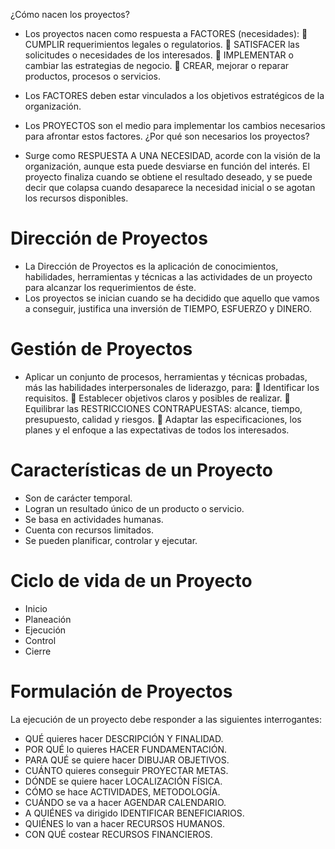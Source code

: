 ¿Cómo nacen los proyectos?

 - Los proyectos nacen como respuesta a FACTORES (necesidades):
	 CUMPLIR requerimientos legales o regulatorios. 
	 SATISFACER las solicitudes o necesidades de los interesados. 
	 IMPLEMENTAR o cambiar las estrategias de negocio. 
	 CREAR, mejorar o reparar productos, procesos o servicios. 

 - Los FACTORES deben estar vinculados a los objetivos estratégicos de la     organización. 

 - Los PROYECTOS son el medio para implementar los cambios necesarios para afrontar estos factores.
¿Por qué son necesarios los proyectos? 

 - Surge como RESPUESTA A UNA NECESIDAD, acorde con la visión de la organización, aunque esta puede desviarse en función del interés. El proyecto finaliza cuando se obtiene el resultado deseado, y se puede decir que colapsa cuando desaparece la necesidad inicial o se agotan los recursos disponibles.

# Dirección de Proyectos 

 - La Dirección de Proyectos es la aplicación de conocimientos, habilidades, herramientas y técnicas a las actividades de un proyecto para alcanzar los requerimientos de éste. 
 -  Los proyectos se inician cuando se ha decidido que aquello que vamos a conseguir, justifica una inversión de TIEMPO, ESFUERZO y DINERO.

# Gestión de Proyectos 

  - Aplicar un conjunto de procesos, herramientas y técnicas probadas, más las habilidades interpersonales de liderazgo, para:
	   Identificar los requisitos. 
	   Establecer objetivos claros y posibles de realizar.
	   Equilibrar las RESTRICCIONES CONTRAPUESTAS: alcance, tiempo, presupuesto, calidad y riesgos. 
	   Adaptar las especificaciones, los planes y el enfoque a las expectativas de todos los interesados.

# Características de un Proyecto
- Son de carácter temporal. 
- Logran un resultado único de un producto o servicio.
- Se basa en actividades humanas. 
- Cuenta con recursos limitados. 
- Se pueden planificar, controlar y ejecutar.

# Ciclo de vida de un Proyecto
- Inicio
- Planeación
- Ejecución
- Control
- Cierre

# Formulación de Proyectos

La ejecución de un proyecto debe responder a las siguientes interrogantes: 
- QUÉ quieres hacer DESCRIPCIÓN Y FINALIDAD. 
- POR QUÉ lo quieres HACER FUNDAMENTACIÓN.
- PARA QUÉ se quiere hacer DIBUJAR OBJETIVOS. 
- CUÁNTO quieres conseguir PROYECTAR METAS. 
- DÓNDE se quiere hacer LOCALIZACIÓN FÍSICA. 
- CÓMO se hace ACTIVIDADES, METODOLOGÍA. 
- CUÁNDO se va a hacer AGENDAR CALENDARIO. 
- A QUIÉNES va dirigido IDENTIFICAR BENEFICIARIOS. 
- QUIÉNES lo van a hacer RECURSOS HUMANOS. 
- CON QUÉ costear RECURSOS FINANCIEROS.


